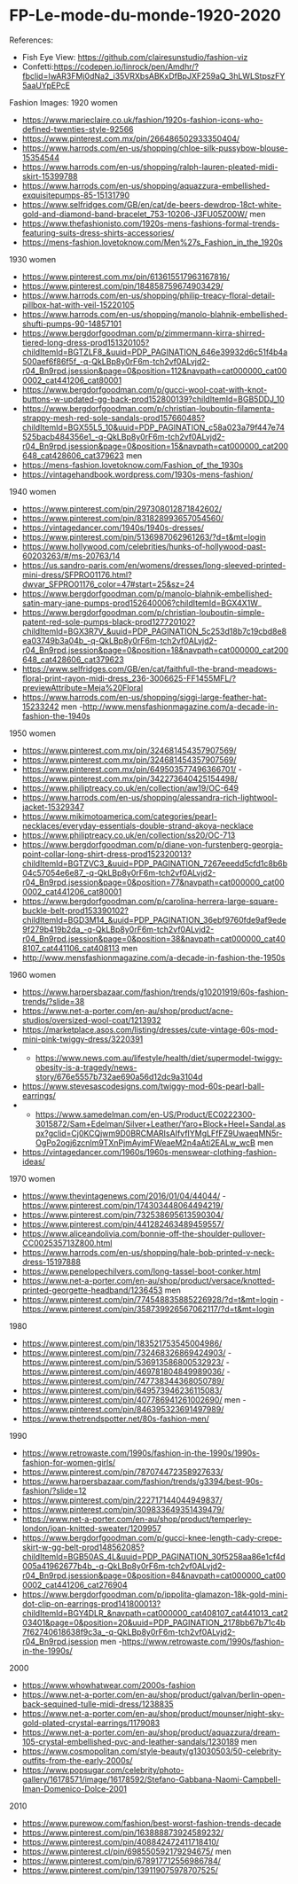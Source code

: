 # FP-Le-mode-du-monde-1920-2020

References:
-	Fish Eye View: https://github.com/clairesunstudio/fashion-viz
- Confetti:https://codepen.io/linrock/pen/Amdhr/?fbclid=IwAR3FMj0dNa2_i35VRXbsABKxDfBpJXF259aQ_3hLWLStpszFY5aaUYpEPcE

Fashion Images: 
1920
women
-	https://www.marieclaire.co.uk/fashion/1920s-fashion-icons-who-defined-twenties-style-92566
- https://www.pinterest.com.mx/pin/266486502933350404/
- https://www.harrods.com/en-us/shopping/chloe-silk-pussybow-blouse-15354544
- https://www.harrods.com/en-us/shopping/ralph-lauren-pleated-midi-skirt-15399788
- https://www.harrods.com/en-us/shopping/aquazzura-embellished-exquisitepumps-85-15131790
- https://www.selfridges.com/GB/en/cat/de-beers-dewdrop-18ct-white-gold-and-diamond-band-bracelet_753-10206-J3FU05Z00W/
men
- https://www.thefashionisto.com/1920s-mens-fashions-formal-trends-featuring-suits-dress-shirts-accessories/
- https://mens-fashion.lovetoknow.com/Men%27s_Fashion_in_the_1920s


1930
women
- https://www.pinterest.com.mx/pin/613615517963167816/
- https://www.pinterest.com/pin/184858759674903429/
- https://www.harrods.com/en-us/shopping/philip-treacy-floral-detail-pillbox-hat-with-veil-15220105
- https://www.harrods.com/en-us/shopping/manolo-blahnik-embellished-shufti-pumps-90-14857101
- https://www.bergdorfgoodman.com/p/zimmermann-kirra-shirred-tiered-long-dress-prod151320105?childItemId=BGTZLF8_&uuid=PDP_PAGINATION_646e39932d6c51f4b4a500aef6f86f5f_-q-QkLBp8y0rF6m-tch2vf0ALvjd2-r04_Bn9rpd.jsession&page=0&position=112&navpath=cat000000_cat000002_cat441206_cat80001
- https://www.bergdorfgoodman.com/p/gucci-wool-coat-with-knot-buttons-w-updated-gg-back-prod152800139?childItemId=BGB5DDJ_10
- https://www.bergdorfgoodman.com/p/christian-louboutin-filamenta-strappy-mesh-red-sole-sandals-prod157660485?childItemId=BGX55L5_10&uuid=PDP_PAGINATION_c58a023a79f447e74525bacb484356e1_-q-QkLBp8y0rF6m-tch2vf0ALvjd2-r04_Bn9rpd.jsession&page=0&position=15&navpath=cat000000_cat200648_cat428606_cat379623
men
- https://mens-fashion.lovetoknow.com/Fashion_of_the_1930s
- https://vintagehandbook.wordpress.com/1930s-mens-fashion/

1940
women
- https://www.pinterest.com/pin/297308012871842602/
- https://www.pinterest.com/pin/831828993657054560/
- https://vintagedancer.com/1940s/1940s-dresses/
- https://www.pinterest.com/pin/5136987062961263/?d=t&mt=login
- https://www.hollywood.com/celebrities/hunks-of-hollywood-past-60203263/#/ms-20763/14
- https://us.sandro-paris.com/en/womens/dresses/long-sleeved-printed-mini-dress/SFPRO01176.html?dwvar_SFPRO01176_color=47#start=25&sz=24
- https://www.bergdorfgoodman.com/p/manolo-blahnik-embellished-satin-mary-jane-pumps-prod152640006?childItemId=BGX4X1W_
- https://www.bergdorfgoodman.com/p/christian-louboutin-simple-patent-red-sole-pumps-black-prod127720102?childItemId=BGX3R7V_&uuid=PDP_PAGINATION_5c253d18b7c19cbd8e8ea03749b3a04b_-q-QkLBp8y0rF6m-tch2vf0ALvjd2-r04_Bn9rpd.jsession&page=0&position=18&navpath=cat000000_cat200648_cat428606_cat379623
- https://www.selfridges.com/GB/en/cat/faithfull-the-brand-meadows-floral-print-rayon-midi-dress_236-3006625-FF1455MFL/?previewAttribute=Meja%20Floral
- https://www.harrods.com/en-us/shopping/siggi-large-feather-hat-15233242
men
-http://www.mensfashionmagazine.com/a-decade-in-fashion-the-1940s


1950
women
- https://www.pinterest.com.mx/pin/324681454357907569/
- https://www.pinterest.com.mx/pin/324681454357907569/
- https://www.pinterest.com.mx/pin/649503577496366701/
-https://www.pinterest.com.mx/pin/342273640425154498/
- https://www.philiptreacy.co.uk/en/collection/aw19/OC-649
- https://www.harrods.com/en-us/shopping/alessandra-rich-lightwool-jacket-15329347
- https://www.mikimotoamerica.com/categories/pearl-necklaces/everyday-essentials-double-strand-akoya-necklace
- https://www.philiptreacy.co.uk/en/collection/ss20/OC-713
- https://www.bergdorfgoodman.com/p/diane-von-furstenberg-georgia-point-collar-long-shirt-dress-prod152320013?childItemId=BGTZVC3_&uuid=PDP_PAGINATION_7267eeedd5cfd1c8b6b04c57054e6e87_-q-QkLBp8y0rF6m-tch2vf0ALvjd2-r04_Bn9rpd.jsession&page=0&position=77&navpath=cat000000_cat000002_cat441206_cat80001
- https://www.bergdorfgoodman.com/p/carolina-herrera-large-square-buckle-belt-prod153390102?childItemId=BGD3M14_&uuid=PDP_PAGINATION_36ebf9760fde9af9ede9f279b419b2da_-q-QkLBp8y0rF6m-tch2vf0ALvjd2-r04_Bn9rpd.jsession&page=0&position=38&navpath=cat000000_cat408107_cat441106_cat408113
men
- http://www.mensfashionmagazine.com/a-decade-in-fashion-the-1950s

1960
women
-  https://www.harpersbazaar.com/fashion/trends/g10201919/60s-fashion-trends/?slide=38
- https://www.net-a-porter.com/en-au/shop/product/acne-studios/oversized-wool-coat/1213932
- https://marketplace.asos.com/listing/dresses/cute-vintage-60s-mod-mini-pink-twiggy-dress/3220391
- -	https://www.news.com.au/lifestyle/health/diet/supermodel-twiggy-obesity-is-a-tragedy/news-story/676e5557b732ae690a56d12dc9a3104d
-	https://www.stevesascodesigns.com/twiggy-mod-60s-pearl-ball-earrings/
- -	https://www.samedelman.com/en-US/Product/EC0222300-3015872/Sam+Edelman/Silver+Leather/Yaro+Block+Heel+Sandal.aspx?gclid=Cj0KCQjwm9D0BRCMARIsAIfvfIYMgLFfFZ9UwaeqMN5r-OgPo2ogj6zcnlm9TXnPjmAyimFWeaeM2n4aAti2EALw_wcB
men
- https://vintagedancer.com/1960s/1960s-menswear-clothing-fashion-ideas/

1970
women
- https://www.thevintagenews.com/2016/01/04/44044/
-https://www.pinterest.com/pin/174303448064494219/
- https://www.pinterest.com/pin/732538695613590304/
- https://www.pinterest.com/pin/441282463489459557/
- https://www.aliceandolivia.com/bonnie-off-the-shoulder-pullover-CC002535713Z800.html
- https://www.harrods.com/en-us/shopping/hale-bob-printed-v-neck-dress-15197888
- https://www.penelopechilvers.com/long-tassel-boot-conker.html
- https://www.net-a-porter.com/en-au/shop/product/versace/knotted-printed-georgette-headband/1236453
men
- https://www.pinterest.com/pin/774548835885226928/?d=t&mt=login
-https://www.pinterest.com/pin/358739926567062117/?d=t&mt=login

1980

- https://www.pinterest.com/pin/183521753545004986/
- https://www.pinterest.com/pin/732468326869424903/
-https://www.pinterest.com/pin/536913586800532923/
-https://www.pinterest.com/pin/469781804849989036/
-https://www.pinterest.com/pin/747738344368050789/
- https://www.pinterest.com/pin/649573946236115083/
- https://www.pinterest.com/pin/407786941261002690/
men
-https://www.pinterest.com/pin/846395323691497989/
- https://www.thetrendspotter.net/80s-fashion-men/


1990
- https://www.retrowaste.com/1990s/fashion-in-the-1990s/1990s-fashion-for-women-girls/
- https://www.pinterest.com/pin/787074472358927633/
- https://www.harpersbazaar.com/fashion/trends/g3394/best-90s-fashion/?slide=12
- https://www.pinterest.com/pin/222717144044949837/
- https://www.pinterest.com/pin/309833649351439479/
- https://www.net-a-porter.com/en-au/shop/product/temperley-london/joan-knitted-sweater/1209957
- https://www.bergdorfgoodman.com/p/gucci-knee-length-cady-crepe-skirt-w-gg-belt-prod148562085?childItemId=BGB50AS_4L&uuid=PDP_PAGINATION_30f5258aa86e1cf4d005a41962677b4b_-q-QkLBp8y0rF6m-tch2vf0ALvjd2-r04_Bn9rpd.jsession&page=0&position=84&navpath=cat000000_cat000002_cat441206_cat276904
- https://www.bergdorfgoodman.com/p/ippolita-glamazon-18k-gold-mini-dot-clip-on-earrings-prod141800013?childItemId=BGY4DLR_&navpath=cat000000_cat408107_cat441013_cat203401&page=0&position=20&uuid=PDP_PAGINATION_2178bb67b71c4b7f62740618638f9c3a_-q-QkLBp8y0rF6m-tch2vf0ALvjd2-r04_Bn9rpd.jsession
men
-https://www.retrowaste.com/1990s/fashion-in-the-1990s/

2000
- https://www.whowhatwear.com/2000s-fashion
- https://www.net-a-porter.com/en-au/shop/product/galvan/berlin-open-back-sequined-tulle-midi-dress/1238835
- https://www.net-a-porter.com/en-au/shop/product/mounser/night-sky-gold-plated-crystal-earrings/1179083
- https://www.net-a-porter.com/en-au/shop/product/aquazzura/dream-105-crystal-embellished-pvc-and-leather-sandals/1230189
men
- https://www.cosmopolitan.com/style-beauty/g13030503/50-celebrity-outfits-from-the-early-2000s/
- https://www.popsugar.com/celebrity/photo-gallery/16178571/image/16178592/Stefano-Gabbana-Naomi-Campbell-Iman-Domenico-Dolce-2001



2010
- https://www.purewow.com/fashion/best-worst-fashion-trends-decade
- https://www.pinterest.com/pin/163888873924589232/
- https://www.pinterest.com/pin/408842472411718410/
- https://www.pinterest.cl/pin/698550592179294675/
men
- https://www.pinterest.com/pin/678917712556986784/
- https://www.pinterest.com/pin/139119075978707525/
